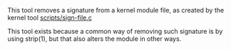
This tool removes a signature from a kernel module file, as created by
the kernel tool [scripts/sign-file.c](https://git.kernel.org/pub/scm/linux/kernel/git/torvalds/linux.git/tree/scripts/sign-file.chttps://git.kernel.org/pub/scm/linux/kernel/git/torvalds/linux.git/tree/scripts/sign-file.c)

This tool exists because a common way of removing such signature is
by using strip(1), but that also alters the module in other ways.
